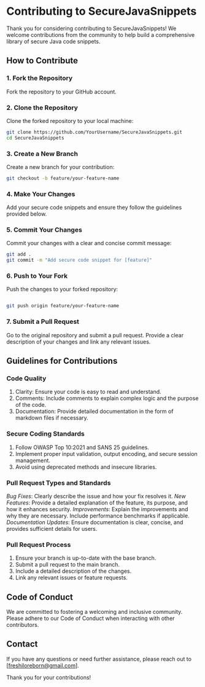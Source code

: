 # Contributing to SecureJavaSnippets

Thank you for considering contributing to SecureJavaSnippets! We welcome contributions from the community to help build a comprehensive library of secure Java code snippets.

## How to Contribute

### 1. Fork the Repository

Fork the repository to your GitHub account.

### 2. Clone the Repository

Clone the forked repository to your local machine:

```bash
git clone https://github.com/YourUsername/SecureJavaSnippets.git
cd SecureJavaSnippets
```

### 3. Create a New Branch

Create a new branch for your contribution:

```bash
git checkout -b feature/your-feature-name
```

### 4. Make Your Changes

Add your secure code snippets and ensure they follow the guidelines provided below.

### 5. Commit Your Changes

Commit your changes with a clear and concise commit message:

```bash
git add .
git commit -m "Add secure code snippet for [feature]"
```

### 6. Push to Your Fork

Push the changes to your forked repository:

```bash

git push origin feature/your-feature-name
```

### 7. Submit a Pull Request

Go to the original repository and submit a pull request. Provide a clear description of your changes and link any relevant issues.

## Guidelines for Contributions

### Code Quality

1. Clarity: Ensure your code is easy to read and understand.
2. Comments: Include comments to explain complex logic and the purpose of the code.
3. Documentation: Provide detailed documentation in the form of markdown files if necessary.

### Secure Coding Standards

1. Follow OWASP Top 10:2021 and SANS 25 guidelines.
2. Implement proper input validation, output encoding, and secure session management.
3. Avoid using deprecated methods and insecure libraries.

### Pull Request Types and Standards

*Bug Fixes*: Clearly describe the issue and how your fix resolves it.
*New Features*: Provide a detailed explanation of the feature, its purpose, and how it enhances security.
*Improvements*: Explain the improvements and why they are necessary. Include performance benchmarks if applicable.
*Documentation Updates*: Ensure documentation is clear, concise, and provides sufficient details for users.

### Pull Request Process

1. Ensure your branch is up-to-date with the base branch.
2. Submit a pull request to the main branch.
3. Include a detailed description of the changes.
4. Link any relevant issues or feature requests.

## Code of Conduct

We are committed to fostering a welcoming and inclusive community. Please adhere to our Code of Conduct when interacting with other contributors.

## Contact

If you have any questions or need further assistance, please reach out to [freshiloreborn@gmail.com].

Thank you for your contributions!
